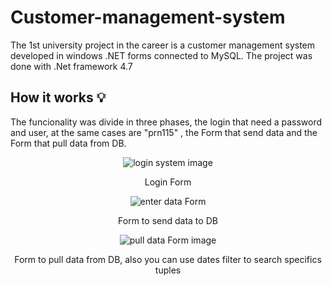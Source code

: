 # Customer-management-system
The 1st university project in the career is a customer management system developed in windows .NET forms connected to MySQL. The project was done with .Net framework 4.7 

## How it works 💡
The funcionality was divide in three phases, the login that need a password and user, at the same cases are "prn115" , the Form that send data and the Form that pull data from DB.
<div align = center>
<image src ="https://i.imgur.com/itVt6vP.png" alt = "login system image"> </image>
<p>Login Form</p>

<image src="https://i.imgur.com/AWDjTxk.png" alt = "enter data Form"> </image>
<p>Form to send data to DB</p>

<image src= "https://i.imgur.com/ur0mtet.png" alt = "pull data Form image">
<p>Form to pull data from DB, also you can use dates filter to search specifics tuples</p>
</div>
